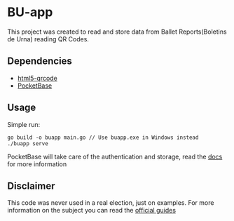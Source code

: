 # BU-app
This project was created to read and store data from Ballet Reports(Boletins de Urna) reading QR Codes.

## Dependencies
- [html5-qrcode](https://github.com/mebjas/html5-qrcode)
- [PocketBase](https://pocketbase.io/)

## Usage
Simple run:
```
go build -o buapp main.go // Use buapp.exe in Windows instead
./buapp serve
```
PocketBase will take care of the authentication and storage, read the [docs](https://pocketbase.io/docs/) for more information

## Disclaimer
This code was never used in a real election, just on examples. For more information on the subject you can read the [official guides](https://www.tse.jus.br/eleicoes/eleicoes-2018/qr-code-no-boletim-de-urna-manual-para-criacao-de-aplicativos-de-leitura)
